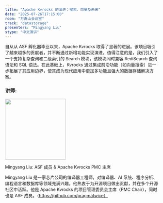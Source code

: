 ```yaml
---
title: "Apache Kvrocks 的演进：搜索、向量及未来"
date: "2025-07-26T17:15:00"
room: "万寿山会议室"
track: "datastorage"
presenters: "Mingyang Liu"
stype: "中文演讲"
---
```


自从从 ASF 孵化器毕业以来，Apache Kvrocks 取得了显著的进展。该项目吸引了越来越多的贡献者，并不断通过新增功能实现演进。值得注意的是，我们引入了一个支持复杂查询和二级索引的 Search 模块，该模块同时兼容 RediSearch 查询语法和 SQL 语法。在此基础上，Kvrocks 通过集成前沿功能（如向量搜索）进一步拓展了其应用边界，使其成为现代应用中更加多功能且强大的数据存储解决方案。

### 讲师:

<img src="https://sessionize.com/image/3652-400o400o1-nL4YWvqdsyoi1XovLkoiGQ.jpg" width="200" /><br/>

Mingyang Liu: ASF 成员 & Apache Kvrocks PMC 主席

Mingyang Liu 是一家芯片公司的编译器工程师，对编译器、AI 系统、程序分析、编程语言和数据库等领域充满兴趣。他热衷于为开源项目做出贡献，并在多个开源社区中活跃。他是 Apache Kvrocks 的项目管理委员会主席（PMC Chair），同时也是 ASF 成员。（https://github.com/pragmatwice）